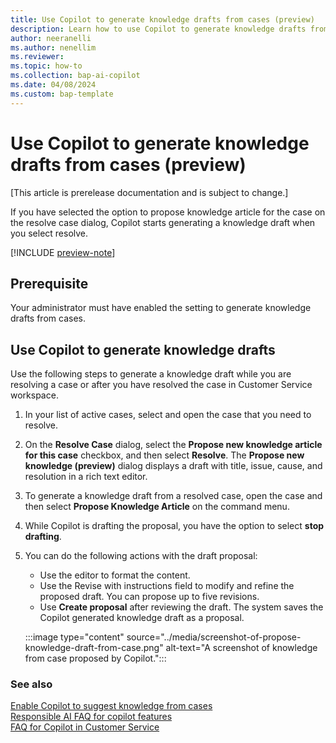 ```yaml
---
title: Use Copilot to generate knowledge drafts from cases (preview)
description: Learn how to use Copilot to generate knowledge drafts from cases.
author: neeranelli
ms.author: nenellim
ms.reviewer: 
ms.topic: how-to
ms.collection: bap-ai-copilot
ms.date: 04/08/2024
ms.custom: bap-template
---
```


# Use Copilot to generate knowledge drafts from cases (preview)

[This article is prerelease documentation and is subject to change.]

If you have selected the option to propose knowledge article for the case on the resolve case dialog, Copilot starts generating a knowledge draft when you select resolve.

[!INCLUDE [preview-note](~/../shared-content/shared/preview-includes/preview-note.md)]

## Prerequisite

Your administrator must have enabled the setting to generate knowledge drafts from cases.

## Use Copilot to generate knowledge drafts

Use the following steps to generate a knowledge draft while you are resolving a case or after you have resolved the case in Customer Service workspace.

1. In your list of active cases, select and open the case that you need to resolve.
1. On the **Resolve Case** dialog, select the **Propose new knowledge article for this case** checkbox, and then select **Resolve**. The **Propose new knowledge (preview)** dialog displays a draft with title, issue, cause, and resolution in a rich text editor.
1. To generate a knowledge draft from a resolved case, open the case and then select **Propose Knowledge Article** on the command menu.
1. While Copilot is drafting the proposal, you have the option to select **stop drafting**.
1. You can do the following actions with the draft proposal:
    - Use the editor to format the content.
    - Use the Revise with instructions field to modify and refine the proposed draft. You can propose up to five revisions.
    - Use **Create proposal** after reviewing the draft. The system saves the Copilot generated knowledge draft as a proposal.

    :::image type="content" source="../media/screenshot-of-propose-knowledge-draft-from-case.png" alt-text="A screenshot of knowledge from case proposed by Copilot.":::
### See also

[Enable Copilot to suggest knowledge from cases](../administer/enable-copilot-suggest-knowledge-from-cases.md)  
[Responsible AI FAQ for copilot features](../implement/faq-responsible-ai-copilot.md)  
[FAQ for Copilot in Customer Service](../administer/faq-copilot-features.md)  

